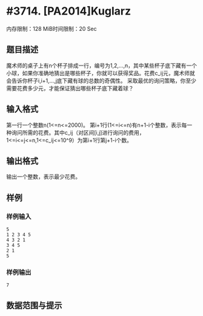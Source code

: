 # #3714. [PA2014]Kuglarz

内存限制：128 MiB时间限制：20 Sec

## 题目描述

魔术师的桌子上有n个杯子排成一行，编号为1,2,&hellip;,n，其中某些杯子底下藏有一个小球，如果你准确地猜出是哪些杯子，你就可以获得奖品。花费c_ij元，魔术师就会告诉你杯子i,i+1,&hellip;,j底下藏有球的总数的奇偶性。
采取最优的询问策略，你至少需要花费多少元，才能保证猜出哪些杯子底下藏着球？

## 输入格式

第一行一个整数n(1<=n<=2000)。
第i+1行(1<=i<=n)有n+1-i个整数，表示每一种询问所需的花费。其中c_ij（对区间[i,j]进行询问的费用，1<=i<=j<=n,1<=c_ij<=10^9）为第i+1行第j+1-i个数。

## 输出格式

输出一个整数，表示最少花费。

## 样例

### 样例输入

    
    5
    1 2 3 4 5
    4 3 2 1
    3 4 5
    2 1
    5
    
    
    

### 样例输出

    
    7
    

## 数据范围与提示
